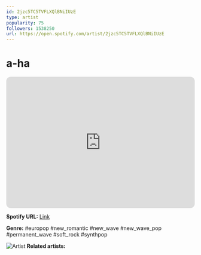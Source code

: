```yaml
---
id: 2jzc5TC5TVFLXQlBNiIUzE
type: artist
popularity: 75
followers: 1538250
url: https://open.spotify.com/artist/2jzc5TC5TVFLXQlBNiIUzE
---
```

# a-ha

<iframe style="border-radius:12px" src="https://open.spotify.com/embed/artist/2jzc5TC5TVFLXQlBNiIUzE" width="100%" height="352" frameBorder="0" allowfullscreen="" allow="autoplay; clipboard-write; encrypted-media; fullscreen; picture-in-picture" loading="lazy"></iframe>

**Spotify URL:** [Link](https://open.spotify.com/artist/2jzc5TC5TVFLXQlBNiIUzE)

**Genre:**  #europop #new_romantic #new_wave #new_wave_pop #permanent_wave #soft_rock #synthpop

![Artist](https://i.scdn.co/image/ab6761610000e5eb800065f7c91890d3393491b8)
**Related artists:**

